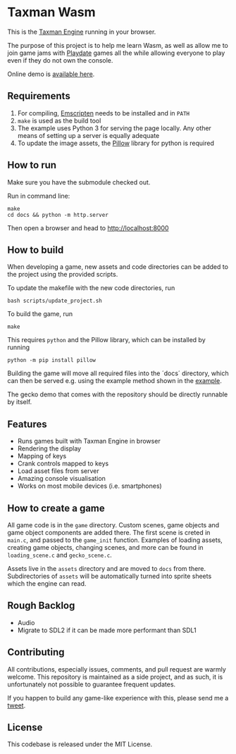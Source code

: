 # Taxman Wasm

This is the [Taxman Engine](https://github.com/mcdevon/taxman-engine) running in your browser.

The purpose of this project is to help me learn Wasm, as well as allow me to join game jams with [Playdate](http://play.date) games all the while allowing everyone to play even if they do not own the console.

Online demo is [available here](https://mcdevon.github.io/taxman-wasm/).

## Requirements

1. For compiling, [Emscripten](https://emscripten.org/docs/getting_started/downloads.html) needs to be installed and in `PATH`
2. `make` is used as the build tool
3. The example uses Python 3 for serving the page locally. Any other means of setting up a server is equally adequate
4. To update the image assets, the [Pillow](https://pypi.org/project/Pillow/) library for python is required

## How to run

Make sure you have the submodule checked out.

Run in command line:

```
make
cd docs && python -m http.server
```

Then open a browser and head to [http://localhost:8000]()

## How to build

When developing a game, new assets and code directories can be added to the project using the provided scripts.

To update the makefile with the new code directories, run

```
bash scripts/update_project.sh
```

To build the game, run

```
make
```

This requires `python` and the Pillow library, which can be installed by running

```
python -m pip install pillow
```

Building the game will move all required files into the ´docs´ directory, which can then be served e.g. using the example method shown in the [example](#how-to-run).

The gecko demo that comes with the repository should be directly runnable by itself.

## Features

- Runs games built with Taxman Engine in browser
- Rendering the display
- Mapping of keys
- Crank controls mapped to keys
- Load asset files from server
- Amazing console visualisation
- Works on most mobile devices (i.e. smartphones)

## How to create a game

All game code is in the `game` directory. Custom scenes, game objects and game object components are added there. The first scene is creted in `main.c`, and passed to the `game_init` function. Examples of loading assets, creating game objects, changing scenes, and more can be found in `loading_scene.c` and `gecko_scene.c`.

Assets live in the `assets` directory and are moved to `docs` from there. Subdirectories of `assets` will be automatically turned into sprite sheets which the engine can read.

## Rough Backlog

- Audio
- Migrate to SDL2 if it can be made more performant than SDL1

## Contributing

All contributions, especially issues, comments, and pull request are warmly welcome. This repository is maintained as a side project, and as such, it is unfortunately not possible to guarantee frequent updates.

If you happen to build any game-like experience with this, please send me a [tweet](https://twitter.com/jussienroos).

## License

This codebase is released under the MIT License.

